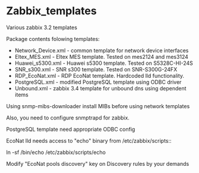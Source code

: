 # Zabbix_templates
Various zabbix 3.2 templates

Package contents folowing templates:
- Network_Device.xml - common template for network device interfaces
- Eltex_MES.xml - Eltex MES template. Tested on mes2124 and mes3124
- Huawei_s5300.xml - Huawei s5300 template. Tested on S5328C-HI-24S
- SNR_s300.xml - SNR s300 template. Tested on SNR-S300G-24FX
- RDP_EcoNat.xml - RDP EcoNat template. Hardcoded lld functionality.
- PostgreSQL.xml - modified PostgreSQL template using ODBC driver
- Unbound.xml - zabbix 3.4 template for unbound dns using dependent items

Using snmp-mibs-downloader install MIBs before using network templates

Also, you need to configure snmptrapd for zabbix.

PostgreSQL template need appropriate ODBC config

EcoNat lld needs access to "echo" binary from /etc/zabbix/scripts::

ln -sf /bin/echo /etc/zabbix/scripts/echo

Modify "EcoNat pools discovery" key on Discovery rules by your demands
